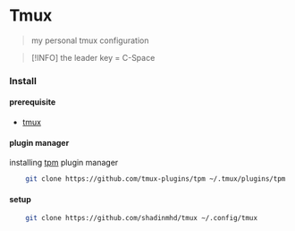 # Tmux

> my personal tmux configuration

> [!INFO]
> the leader key = C-Space

### Install

#### prerequisite

- [tmux](https://github.com/tmux/tmux/)

#### plugin manager

installing [tpm](https://github.com/tmux-plugins/tpm) plugin manager

```bash
    git clone https://github.com/tmux-plugins/tpm ~/.tmux/plugins/tpm
```

#### setup

```bash
    git clone https://github.com/shadinmhd/tmux ~/.config/tmux
```
